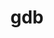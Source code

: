 ---
title: "gdb"
layout: cache
categories: [package, develop]
meta: {"compilers": ["gcc@10.5.0", "gcc@11.4.0", "gcc@13.3.0"], "num_specs": 27, "num_specs_by_stack": {"developer-tools-aarch64-linux-gnu": 9, "developer-tools-x86_64_v3-linux-gnu": 9, "hep": 9, "root": 27}, "oss": ["centos7", "rhel8", "ubuntu22.04"], "platforms": ["linux"], "stacks": ["developer-tools-aarch64-linux-gnu", "developer-tools-x86_64_v3-linux-gnu", "hep", "root"], "targets": ["aarch64", "x86_64_v3"], "versions": ["13.2", "15.2"]}
spec_details: [{"compiler": "gcc@13.3.0", "hash": "22cmdujco6gsrtayj4hrir4tp4wewghp", "os": "rhel8", "platform": "linux", "size": "-", "stacks": ["developer-tools-aarch64-linux-gnu", "root"], "target": "aarch64", "variants": ["build_system=autotools", "+debuginfod", "~gold", "~ld", "~lto", "patches:=7590c95", "+python", "~quad", "~source-highlight", "~tui", "+xz"], "versions": ["13.2"]}, {"compiler": "gcc@11.4.0", "hash": "22s7mthcdogjbtrdf2ibfqjyvla7nwl5", "os": "ubuntu22.04", "platform": "linux", "size": "-", "stacks": ["hep", "root"], "target": "x86_64_v3", "variants": ["build_system=autotools", "+debuginfod", "~gold", "~ld", "~lto", "patches:=7590c95", "+python", "~quad", "~source-highlight", "~tui", "+xz"], "versions": ["15.2"]}, {"compiler": "gcc@13.3.0", "hash": "364ozzsn66fjjvda34uf6e7m2wo4wzpj", "os": "rhel8", "platform": "linux", "size": "-", "stacks": ["developer-tools-aarch64-linux-gnu", "root"], "target": "aarch64", "variants": ["build_system=autotools", "+debuginfod", "~gold", "~ld", "~lto", "patches:=7590c95", "+python", "~quad", "~source-highlight", "~tui", "+xz"], "versions": ["13.2"]}, {"compiler": "gcc@11.4.0", "hash": "4cobhlioc2ty4pxhdj7r2op4vesai5vw", "os": "ubuntu22.04", "platform": "linux", "size": "-", "stacks": ["hep", "root"], "target": "x86_64_v3", "variants": ["build_system=autotools", "+debuginfod", "~gold", "~ld", "~lto", "patches:=7590c95", "+python", "~quad", "~source-highlight", "~tui", "+xz"], "versions": ["15.2"]}, {"compiler": "gcc@13.3.0", "hash": "4yupzhmncehcjt7cn3hkclhils4dpl5w", "os": "rhel8", "platform": "linux", "size": "-", "stacks": ["developer-tools-aarch64-linux-gnu", "root"], "target": "aarch64", "variants": ["build_system=autotools", "+debuginfod", "~gold", "~ld", "~lto", "patches:=7590c95", "+python", "~quad", "~source-highlight", "~tui", "+xz"], "versions": ["13.2"]}, {"compiler": "gcc@11.4.0", "hash": "6vmqufitggzquceu6wpl3ydn64gyzwmk", "os": "ubuntu22.04", "platform": "linux", "size": "-", "stacks": ["hep", "root"], "target": "x86_64_v3", "variants": ["build_system=autotools", "+debuginfod", "~gold", "~ld", "~lto", "patches:=7590c95", "+python", "~quad", "~source-highlight", "~tui", "+xz"], "versions": ["15.2"]}, {"compiler": "gcc@11.4.0", "hash": "b5wlr3gkxbcy4wzui6vt3ygg5o3bgylf", "os": "ubuntu22.04", "platform": "linux", "size": "-", "stacks": ["hep", "root"], "target": "x86_64_v3", "variants": ["build_system=autotools", "+debuginfod", "~gold", "~ld", "~lto", "patches:=7590c95", "+python", "~quad", "~source-highlight", "~tui", "+xz"], "versions": ["15.2"]}, {"compiler": "gcc@10.5.0", "hash": "cbs6tcwz44qn7yjrg4db7dxx6c5sc7fy", "os": "centos7", "platform": "linux", "size": "-", "stacks": ["developer-tools-x86_64_v3-linux-gnu", "root"], "target": "x86_64_v3", "variants": ["build_system=autotools", "+debuginfod", "~gold", "~ld", "~lto", "patches:=7590c95", "+python", "~quad", "~source-highlight", "~tui", "+xz"], "versions": ["13.2"]}, {"compiler": "gcc@11.4.0", "hash": "ecgbskdvkdicnsjdho5f4bzorkwnpqtn", "os": "ubuntu22.04", "platform": "linux", "size": "-", "stacks": ["hep", "root"], "target": "x86_64_v3", "variants": ["build_system=autotools", "+debuginfod", "~gold", "~ld", "~lto", "patches:=7590c95", "+python", "~quad", "~source-highlight", "~tui", "+xz"], "versions": ["15.2"]}, {"compiler": "gcc@13.3.0", "hash": "etcgxa4fghprthxjoabt2zloqg4l7ygs", "os": "rhel8", "platform": "linux", "size": "-", "stacks": ["developer-tools-aarch64-linux-gnu", "root"], "target": "aarch64", "variants": ["build_system=autotools", "+debuginfod", "~gold", "~ld", "~lto", "patches:=7590c95", "+python", "~quad", "~source-highlight", "~tui", "+xz"], "versions": ["13.2"]}, {"compiler": "gcc@11.4.0", "hash": "g2choj2btjbmrfutmd6terjtml4ihdkv", "os": "ubuntu22.04", "platform": "linux", "size": "-", "stacks": ["hep", "root"], "target": "x86_64_v3", "variants": ["build_system=autotools", "+debuginfod", "~gold", "~ld", "~lto", "patches:=7590c95", "+python", "~quad", "~source-highlight", "~tui", "+xz"], "versions": ["15.2"]}, {"compiler": "gcc@13.3.0", "hash": "gubgstpwh4agsa5y6wtqbzhdn3nfci72", "os": "rhel8", "platform": "linux", "size": "-", "stacks": ["developer-tools-aarch64-linux-gnu", "root"], "target": "aarch64", "variants": ["build_system=autotools", "+debuginfod", "~gold", "~ld", "~lto", "patches:=7590c95", "+python", "~quad", "~source-highlight", "~tui", "+xz"], "versions": ["13.2"]}, {"compiler": "gcc@10.5.0", "hash": "jfq4m7tf6zv7khkwcp45b5qqjjmy2wgi", "os": "centos7", "platform": "linux", "size": "-", "stacks": ["developer-tools-x86_64_v3-linux-gnu", "root"], "target": "x86_64_v3", "variants": ["build_system=autotools", "+debuginfod", "~gold", "~ld", "~lto", "patches:=7590c95", "+python", "~quad", "~source-highlight", "~tui", "+xz"], "versions": ["13.2"]}, {"compiler": "gcc@10.5.0", "hash": "kuleonerpqgdtvv2v2gkwpotonypc2kj", "os": "centos7", "platform": "linux", "size": "-", "stacks": ["developer-tools-x86_64_v3-linux-gnu", "root"], "target": "x86_64_v3", "variants": ["build_system=autotools", "+debuginfod", "~gold", "~ld", "~lto", "patches:=7590c95", "+python", "~quad", "~source-highlight", "~tui", "+xz"], "versions": ["13.2"]}, {"compiler": "gcc@10.5.0", "hash": "kx46con6ahs3a3sekw7rxlfji7ltk5oh", "os": "centos7", "platform": "linux", "size": "-", "stacks": ["developer-tools-x86_64_v3-linux-gnu", "root"], "target": "x86_64_v3", "variants": ["build_system=autotools", "+debuginfod", "~gold", "~ld", "~lto", "patches:=7590c95", "+python", "~quad", "~source-highlight", "~tui", "+xz"], "versions": ["13.2"]}, {"compiler": "gcc@13.3.0", "hash": "mrw42fyrzlfroblq6f3w2zn2vtja227u", "os": "rhel8", "platform": "linux", "size": "-", "stacks": ["developer-tools-aarch64-linux-gnu", "root"], "target": "aarch64", "variants": ["build_system=autotools", "+debuginfod", "~gold", "~ld", "~lto", "patches:=7590c95", "+python", "~quad", "~source-highlight", "~tui", "+xz"], "versions": ["13.2"]}, {"compiler": "gcc@13.3.0", "hash": "omq5q4egnsepsumkzows3sxptnkcl3ms", "os": "rhel8", "platform": "linux", "size": "-", "stacks": ["developer-tools-aarch64-linux-gnu", "root"], "target": "aarch64", "variants": ["build_system=autotools", "+debuginfod", "~gold", "~ld", "~lto", "patches:=7590c95", "+python", "~quad", "~source-highlight", "~tui", "+xz"], "versions": ["13.2"]}, {"compiler": "gcc@10.5.0", "hash": "quioyyc5s3fmjboeem6xmuahume5dqck", "os": "centos7", "platform": "linux", "size": "-", "stacks": ["developer-tools-x86_64_v3-linux-gnu", "root"], "target": "x86_64_v3", "variants": ["build_system=autotools", "+debuginfod", "~gold", "~ld", "~lto", "patches:=7590c95", "+python", "~quad", "~source-highlight", "~tui", "+xz"], "versions": ["13.2"]}, {"compiler": "gcc@10.5.0", "hash": "quxakpb4mcv434j2dqolm5zzilqdoaqb", "os": "centos7", "platform": "linux", "size": "-", "stacks": ["developer-tools-x86_64_v3-linux-gnu", "root"], "target": "x86_64_v3", "variants": ["build_system=autotools", "+debuginfod", "~gold", "~ld", "~lto", "patches:=7590c95", "+python", "~quad", "~source-highlight", "~tui", "+xz"], "versions": ["13.2"]}, {"compiler": "gcc@10.5.0", "hash": "s3f6k65njwl34xkuq5cjuhlgzsgv7vz6", "os": "centos7", "platform": "linux", "size": "-", "stacks": ["developer-tools-x86_64_v3-linux-gnu", "root"], "target": "x86_64_v3", "variants": ["build_system=autotools", "+debuginfod", "~gold", "~ld", "~lto", "patches:=7590c95", "+python", "~quad", "~source-highlight", "~tui", "+xz"], "versions": ["13.2"]}, {"compiler": "gcc@11.4.0", "hash": "sbfdgoammsjzb4cmo2t4mmscjclxsjkm", "os": "ubuntu22.04", "platform": "linux", "size": "-", "stacks": ["hep", "root"], "target": "x86_64_v3", "variants": ["build_system=autotools", "+debuginfod", "~gold", "~ld", "~lto", "patches:=7590c95", "+python", "~quad", "~source-highlight", "~tui", "+xz"], "versions": ["15.2"]}, {"compiler": "gcc@13.3.0", "hash": "ttaprtrjhs5rgs3c2sanigoqm2blcx4i", "os": "rhel8", "platform": "linux", "size": "-", "stacks": ["developer-tools-aarch64-linux-gnu", "root"], "target": "aarch64", "variants": ["build_system=autotools", "+debuginfod", "~gold", "~ld", "~lto", "patches:=7590c95", "+python", "~quad", "~source-highlight", "~tui", "+xz"], "versions": ["13.2"]}, {"compiler": "gcc@10.5.0", "hash": "uj2kvhxcjv33kl7vtdwqyesxoiact5fh", "os": "centos7", "platform": "linux", "size": "-", "stacks": ["developer-tools-x86_64_v3-linux-gnu", "root"], "target": "x86_64_v3", "variants": ["build_system=autotools", "+debuginfod", "~gold", "~ld", "~lto", "patches:=7590c95", "+python", "~quad", "~source-highlight", "~tui", "+xz"], "versions": ["13.2"]}, {"compiler": "gcc@10.5.0", "hash": "ujqzln2uoioqh3cjb5mscw6srghggrid", "os": "centos7", "platform": "linux", "size": "-", "stacks": ["developer-tools-x86_64_v3-linux-gnu", "root"], "target": "x86_64_v3", "variants": ["build_system=autotools", "+debuginfod", "~gold", "~ld", "~lto", "patches:=7590c95", "+python", "~quad", "~source-highlight", "~tui", "+xz"], "versions": ["13.2"]}, {"compiler": "gcc@11.4.0", "hash": "wnzbe7sacjfszfsbnwxycdeoexyl6u24", "os": "ubuntu22.04", "platform": "linux", "size": "-", "stacks": ["hep", "root"], "target": "x86_64_v3", "variants": ["build_system=autotools", "+debuginfod", "~gold", "~ld", "~lto", "patches:=7590c95", "+python", "~quad", "~source-highlight", "~tui", "+xz"], "versions": ["15.2"]}, {"compiler": "gcc@13.3.0", "hash": "yvfiumlss672tg5bz6lwags57lyaxddo", "os": "rhel8", "platform": "linux", "size": "-", "stacks": ["developer-tools-aarch64-linux-gnu", "root"], "target": "aarch64", "variants": ["build_system=autotools", "+debuginfod", "~gold", "~ld", "~lto", "patches:=7590c95", "+python", "~quad", "~source-highlight", "~tui", "+xz"], "versions": ["13.2"]}, {"compiler": "gcc@11.4.0", "hash": "z76r55ly22mkwuhnm3kodmyt5ppvevri", "os": "ubuntu22.04", "platform": "linux", "size": "-", "stacks": ["hep", "root"], "target": "x86_64_v3", "variants": ["build_system=autotools", "+debuginfod", "~gold", "~ld", "~lto", "patches:=7590c95", "+python", "~quad", "~source-highlight", "~tui", "+xz"], "versions": ["15.2"]}]
---